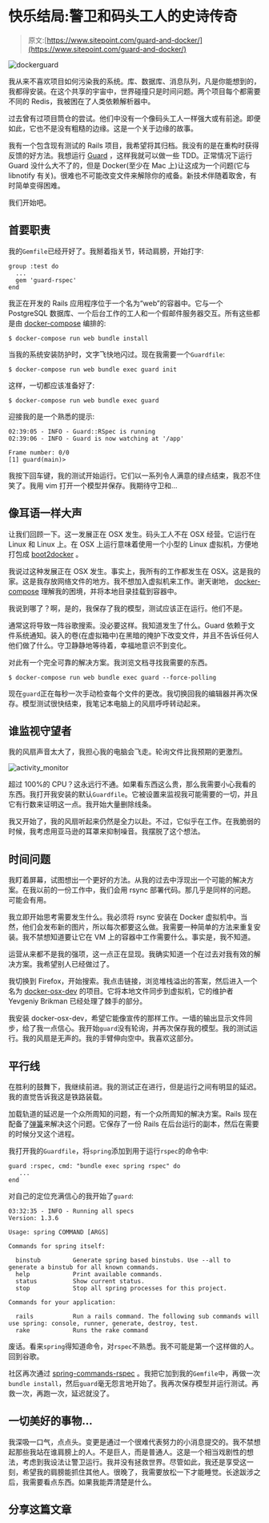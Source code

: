 # 快乐结局:警卫和码头工人的史诗传奇

> 原文:[https://www.sitepoint.com/guard-and-docker/](https://www.sitepoint.com/guard-and-docker/)

![dockerguard](../Images/302756f2651deab9abcf3de4a72bab5d.png)

我从来不喜欢项目如何污染我的系统。库、数据库、消息队列，凡是你能想到的，我都得安装。在这个共享的宇宙中，世界碰撞只是时间问题。两个项目每个都需要不同的 Redis，我被困在了人类依赖解析器中。

过去曾有过项目筒仓的尝试。他们中没有一个像码头工人一样强大或有前途。即便如此，它也不是没有粗糙的边缘。这是一个关于边缘的故事。

我有一个包含现有测试的 Rails 项目，我希望将其归档。我没有的是在重构时获得反馈的好方法。我想运行 [Guard](http://guardgem.org/) ，这样我就可以做一些 TDD。正常情况下运行 Guard 没什么大不了的，但是 Docker(至少在 Mac 上)让这成为一个问题(它与 libnotify 有关)。很难也不可能改变文件来解除你的戒备。新技术伴随着取舍，有时简单变得困难。

我们开始吧。

## 首要职责

我的`Gemfile`已经开好了。我掰着指关节，转动肩膀，开始打字:

```
group :test do
  ...
  gem 'guard-rspec'
end 
```

我正在开发的 Rails 应用程序位于一个名为“web”的容器中。它与一个 PostgreSQL 数据库、一个后台工作的工人和一个假邮件服务器交互。所有这些都是由 [docker-compose](https://docs.docker.com/compose/) 编排的:

```
$ docker-compose run web bundle install 
```

当我的系统安装防护时，文字飞快地闪过。现在我需要一个`Guardfile`:

```
$ docker-compose run web bundle exec guard init 
```

这样，一切都应该准备好了:

```
$ docker-compose run web bundle exec guard 
```

迎接我的是一个熟悉的提示:

```
02:39:05 - INFO - Guard::RSpec is running
02:39:06 - INFO - Guard is now watching at '/app'

Frame number: 0/0
[1] guard(main)> 
```

我按下回车键，我的测试开始运行。它们以一系列令人满意的绿点结束，我忍不住笑了。我用 vim 打开一个模型并保存。我期待守卫和…

## 像耳语一样大声

让我们回顾一下。这一发展正在 OSX 发生。码头工人不在 OSX 经营。它运行在 Linux 和 Linux 上。在 OSX 上运行意味着使用一个小型的 Linux 虚拟机，方便地打包成 [boot2docker](http://boot2docker.io/) 。

我说过这种发展正在 OSX 发生。事实上，我所有的工作都发生在 OSX。这是我的家。这是我存放网络文件的地方。我不想加入虚拟机来工作。谢天谢地， [docker-compose](https://docs.docker.com/compose/) 理解我的困境，并将本地目录挂载到容器中。

我说到哪了？啊，是的，我保存了我的模型，测试应该正在运行。他们不是。

通常这将导致一阵谷歌搜索。没必要这样。我知道发生了什么。Guard 依赖于文件系统通知。装入的卷(在虚拟箱中)在黑暗的掩护下改变文件，并且不告诉任何人他们做了什么。守卫静静地等待着，幸福地意识不到变化。

对此有一个完全可靠的解决方案。我浏览文档寻找我需要的东西。

```
$ docker-compose run web bundle exec guard --force-polling 
```

现在`guard`正在每秒一次手动检查每个文件的更改。我切换回我的编辑器并再次保存。模型测试很快结束，我笔记本电脑上的风扇呼呼转动起来。

## 谁监视守望者

我的风扇声音太大了，我担心我的电脑会飞走。轮询文件比我预期的更激烈。

![activity_monitor](../Images/b1a88837934b413d91b71a00fe258b6e.png)

超过 100%的 CPU？这永远行不通。如果看东西这么贵，那么我需要小心我看的东西。我打开我安装的默认`Guardfile`。它被设置来监视我可能需要的一切，并且它有行数来证明这一点。我开始大量删除线条。

我又开始了，我的风扇听起来仍然是全力以赴。不过，它似乎在工作。在我脆弱的时候，我考虑用亚马逊的耳罩来抑制噪音。我摆脱了这个想法。

## 时间问题

我盯着屏幕，试图想出一个更好的方法。从我的过去中浮现出一个可能的解决方案。在我以前的一份工作中，我们会用 rsync 部署代码。那几乎是同样的问题。可能会有用。

我立即开始思考需要发生什么。我必须将 rsync 安装在 Docker 虚拟机中。当然，他们会发布新的图片，所以每次都要这么做。我需要一种简单的方法来重复安装。我不禁想知道要让它在 VM 上的容器中工作需要什么。事实是，我不知道。

运营从来都不是我的强项，这一点正在显现。我确实知道一个在过去对我有效的解决方案。我希望别人已经做过了。

我切换到 Firefox，开始搜索。我点击链接，浏览堆栈溢出的答案，然后进入一个名为 [docker-osx-dev](https://github.com/brikis98/docker-osx-dev) 的项目。它将本地文件同步到虚拟机，它的维护者 Yevgeniy Brikman 已经处理了棘手的部分。

我安装 docker-osx-dev，希望它能像宣传的那样工作。一墙的输出显示文件同步，给了我一点信心。我开始`guard`没有轮询，并再次保存我的模型。我的测试运行。我的风扇是无声的。我的手臂伸向空中。我喜欢这部分。

## 平行线

在胜利的鼓舞下，我继续前进。我的测试正在进行，但是运行之间有明显的延迟。我的直觉告诉我这是铁路装载。

加载轨道的延迟是一个众所周知的问题，有一个众所周知的解决方案。Rails 现在配备了[弹簧](https://github.com/rails/spring)来解决这个问题。它保存了一份 Rails 在后台运行的副本，然后在需要的时候分叉这个进程。

我打开我的`Guardfile`，将`spring`添加到用于运行`rspec`的命令中:

```
guard :rspec, cmd: "bundle exec spring rspec" do
   ...
end 
```

对自己的定位充满信心的我开始了`guard`:

```
03:32:35 - INFO - Running all specs
Version: 1.3.6

Usage: spring COMMAND [ARGS]

Commands for spring itself:

  binstub         Generate spring based binstubs. Use --all to generate a binstub for all known commands.
  help            Print available commands.
  status          Show current status.
  stop            Stop all spring processes for this project.

Commands for your application:

  rails           Run a rails command. The following sub commands will use spring: console, runner, generate, destroy, test.
  rake            Runs the rake command 
```

废话。看来`spring`得知道命令，对`rspec`不熟悉。我不可能是第一个这样做的人。回到谷歌。

社区再次通过 [spring-commands-rspec](https://github.com/jonleighton/spring-commands-rspec) 。我把它加到我的`Gemfile`中，再做一次`bundle install`，然后`guard`毫无怨言地开始了。我再次保存模型并运行测试。再救一次，再跑一次，延迟就没了。

## 一切美好的事物…

我深吸一口气，点点头。变更是通过一个很难代表努力的小消息提交的。我不禁想起那些我站在谁肩膀上的人。不是巨人，而是普通人。这是一个相当戏剧性的想法，考虑到我设法让警卫运行。我并没有拯救世界。尽管如此，我还是享受这一刻，希望我的肩膀能抓住其他人。很晚了，我需要放松一下才能睡觉。长途跋涉之后，我需要看点东西。如果我能弄清楚是什么。

## 分享这篇文章